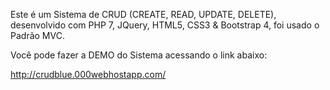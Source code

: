 Este é um Sistema de CRUD (CREATE, READ, UPDATE, DELETE), desenvolvido com PHP 7, JQuery, HTML5, CSS3 & Bootstrap 4, foi usado o Padrão MVC.

Você pode fazer a DEMO do Sistema acessando o link abaixo:

http://crudblue.000webhostapp.com/